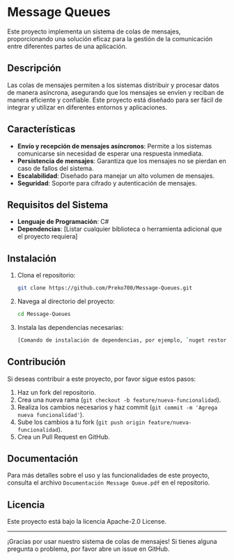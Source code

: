 # Message Queues

Este proyecto implementa un sistema de colas de mensajes, proporcionando una solución eficaz para la gestión de la comunicación entre diferentes partes de una aplicación.

## Descripción

Las colas de mensajes permiten a los sistemas distribuir y procesar datos de manera asíncrona, asegurando que los mensajes se envíen y reciban de manera eficiente y confiable. Este proyecto está diseñado para ser fácil de integrar y utilizar en diferentes entornos y aplicaciones.

## Características

- **Envío y recepción de mensajes asíncronos**: Permite a los sistemas comunicarse sin necesidad de esperar una respuesta inmediata.
- **Persistencia de mensajes**: Garantiza que los mensajes no se pierdan en caso de fallos del sistema.
- **Escalabilidad**: Diseñado para manejar un alto volumen de mensajes.
- **Seguridad**: Soporte para cifrado y autenticación de mensajes.

## Requisitos del Sistema

- **Lenguaje de Programación**: C#
- **Dependencias**: [Listar cualquier biblioteca o herramienta adicional que el proyecto requiera]

## Instalación

1. Clona el repositorio:
    ```bash
    git clone https://github.com/Preko700/Message-Queues.git
    ```
2. Navega al directorio del proyecto:
    ```bash
    cd Message-Queues
    ```
3. Instala las dependencias necesarias:
    ```bash
    [Comando de instalación de dependencias, por ejemplo, `nuget restore`]
    ```

## Contribución

Si deseas contribuir a este proyecto, por favor sigue estos pasos:

1. Haz un fork del repositorio.
2. Crea una nueva rama (`git checkout -b feature/nueva-funcionalidad`).
3. Realiza los cambios necesarios y haz commit (`git commit -m 'Agrega nueva funcionalidad'`).
4. Sube los cambios a tu fork (`git push origin feature/nueva-funcionalidad`).
5. Crea un Pull Request en GitHub.

## Documentación

Para más detalles sobre el uso y las funcionalidades de este proyecto, consulta el archivo `Documentación Message Queue.pdf` en el repositorio.

## Licencia

Este proyecto está bajo la licencia Apache-2.0 License.

---

¡Gracias por usar nuestro sistema de colas de mensajes! Si tienes alguna pregunta o problema, por favor abre un issue en GitHub.
